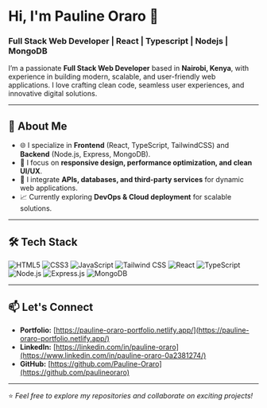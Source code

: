 # Hi, I'm Pauline Oraro 👋  
### Full Stack Web Developer | React | Typescript | Nodejs | MongoDB  

I’m a passionate **Full Stack Web Developer** based in **Nairobi, Kenya**, with experience in building modern, scalable, and user-friendly web applications. I love crafting clean code, seamless user experiences, and innovative digital solutions.  

---

## 🚀 About Me  
- 🌐 I specialize in **Frontend** (React, TypeScript, TailwindCSS) and **Backend** (Node.js, Express, MongoDB).  
- 🎨 I focus on **responsive design, performance optimization, and clean UI/UX**.  
- 🔗 I integrate **APIs, databases, and third-party services** for dynamic web applications.  
- 📈 Currently exploring **DevOps & Cloud deployment** for scalable solutions.  

---

## 🛠️ Tech Stack  
![HTML5](https://img.shields.io/badge/HTML5-E34F26?style=for-the-badge&logo=html5&logoColor=white)
![CSS3](https://img.shields.io/badge/CSS3-1572B6?style=for-the-badge&logo=css3&logoColor=white)
![JavaScript](https://img.shields.io/badge/JavaScript-F7DF1E?style=for-the-badge&logo=javascript&logoColor=black)
![Tailwind CSS](https://img.shields.io/badge/Tailwind_CSS-38B2AC?style=for-the-badge&logo=tailwind-css&logoColor=white)
![React](https://img.shields.io/badge/React-20232A?style=for-the-badge&logo=react&logoColor=61DAFB)
![TypeScript](https://img.shields.io/badge/TypeScript-3178C6?style=for-the-badge&logo=typescript&logoColor=white)
![Node.js](https://img.shields.io/badge/Node.js-43853D?style=for-the-badge&logo=node-dot-js&logoColor=white)
![Express.js](https://img.shields.io/badge/Express.js-000000?style=for-the-badge&logo=express&logoColor=white)
![MongoDB](https://img.shields.io/badge/MongoDB-4EA94B?style=for-the-badge&logo=mongodb&logoColor=white)

---

## 📫 Let's Connect  
- **Portfolio:** [https://pauline-oraro-portfolio.netlify.app/](https://pauline-oraro-portfolio.netlify.app/)
- **LinkedIn:** [https://linkedin.com/in/pauline-oraro](https://www.linkedin.com/in/pauline-oraro-0a2381274/)  
- **GitHub:** [https://github.com/Pauline-Oraro](https://github.com/paulineoraro)  

---

⭐️ *Feel free to explore my repositories and collaborate on exciting projects!*  

